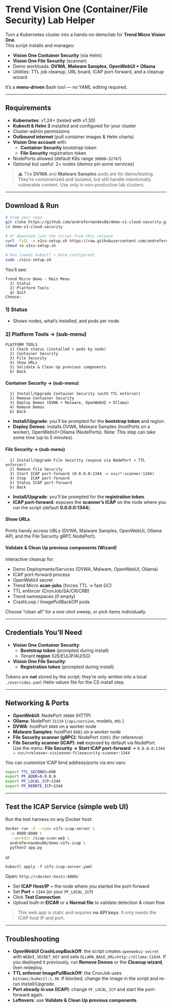 # Trend Vision One (Container/File Security) Lab Helper

Turn a Kubernetes cluster into a hands-on demo/lab for **Trend Micro Vision One**.  
This script installs and manages:

- **Vision One Container Security** (via Helm)
- **Vision One File Security** (scanner)
- Demo workloads: **DVWA**, **Malware Samples**, **OpenWebUI + Ollama**
- Utilities: TTL job cleanup, URL board, ICAP port-forward, and a cleanup wizard

It’s a **menu-driven** Bash tool — no YAML editing required.

---

## Requirements

- **Kubernetes**: v1.24+ (tested with v1.30)
- **Kubectl & Helm 3** installed and configured for your cluster
- Cluster-admin permissions
- **Outbound internet** (pull container images & Helm charts)
- **Vision One account** with:
  - **Container Security** bootstrap token
  - **File Security** registration token
- NodePorts allowed (default K8s range `30000–32767`)
- Optional but useful: 2+ nodes (demos pin some services)

> ⚠️ The **DVWA** and **Malware Samples** pods are for demo/testing. They’re containerized and isolated, but still handle intentionally vulnerable content. Use only in non-production lab clusters.

---

## Download & Run

```bash
# From your repo
git clone https://github.com/andrefernandes86/demo-v1-cloud-security.git
cd demo-v1-cloud-security

# Or download just the script from this release
curl -fsSL -o v1cs-setup.sh https://raw.githubusercontent.com/andrefernandes86/demo-v1-cloud-security/main/v1cs-setup.sh
chmod +x v1cs-setup.sh

# Run (needs kubectl + helm configured)
sudo ./v1cs-setup.sh
```

You’ll see:

```
Trend Micro Demo - Main Menu
  1) Status
  2) Platform Tools
  q) Quit
Choose:
```

### 1) Status
- Shows nodes, what’s installed, and pods per node.

### 2) Platform Tools → (sub-menu)
```
PLATFORM TOOLS
  1) Check status (installed + pods by node)
  2) Container Security
  3) File Security
  4) Show URLs
  5) Validate & Clean Up previous components
  b) Back
```

#### Container Security → (sub-menu)
```
  1) Install/Upgrade Container Security (with TTL enforcer)
  2) Remove Container Security
  3) Deploy Demos (DVWA + Malware, OpenWebUI + Ollama)
  4) Remove Demos
  b) Back
```

- **Install/Upgrade**: you’ll be prompted for the **bootstrap token** and region.
- **Deploy Demos**: installs DVWA, Malware Samples (hostPorts on a worker), OpenWebUI+Ollama (NodePorts). Note: This step can take some time (up to 5 minutes).

#### File Security → (sub-menu)
```
  1) Install/Upgrade File Security (expose via NodePort + TTL enforcer)
  2) Remove File Security
  3) Start ICAP port-forward (0.0.0.0:1344 -> svc/*-scanner:1344)
  4) Stop  ICAP port-forward
  5) Status ICAP port-forward
  b) Back
```

- **Install/Upgrade**: you’ll be prompted for the **registration token**.
- **ICAP port-forward**: exposes the **scanner’s ICAP** on the node where you run the script (default **0.0.0.0:1344**).

#### Show URLs
Prints handy access URLs (DVWA, Malware Samples, OpenWebUI, Ollama API, and the File Security gRPC NodePort).

#### Validate & Clean Up previous components (Wizard)
Interactive cleanup for:
- Demo Deployments/Services (DVWA, Malware, OpenWebUI, Ollama)
- ICAP port-forward process
- OpenWebUI secret
- Trend Micro **scan-jobs** (forces TTL → fast GC)
- TTL enforcer (CronJob/SA/CR/CRB)
- Trend namespaces (if empty)
- CrashLoop / ImagePullBackOff pods

Choose “clean all” for a one-shot sweep, or pick items individually.

---

## Credentials You’ll Need

- **Vision One Container Security**:
  - **Bootstrap token** (prompted during install)
  - Tenant **region** (US/EU/JP/AU/SG)
- **Vision One File Security**:
  - **Registration token** (prompted during install)

Tokens are **not** stored by the script; they’re only written into a local `./overrides.yaml` Helm values file for the CS install step.

---

## Networking & Ports

- **OpenWebUI**: NodePort `30080` (HTTP)
- **Ollama**: NodePort `31134` (`/api/version`, models, etc.)
- **DVWA**: hostPort `8080` on a worker node
- **Malware Samples**: hostPort `8081` on a worker node
- **File Security scanner (gRPC)**: NodePort `32051` (for reference)
- **File Security scanner (ICAP)**: **not** exposed by default via NodePort.  
  Use the menu: **File Security → Start ICAP port-forward** → `0.0.0.0:1344 → svc/<release>-visionone-filesecurity-scanner:1344`

You can customize ICAP bind address/ports via env vars:
```bash
export TTL_SECONDS=600
export PF_ADDR=0.0.0.0
export PF_LOCAL_ICP=1344
export PF_REMOTE_ICP=1344
```

---

## Test the ICAP Service (simple web UI)

Run the test harness on any Docker host:
```bash
docker run -d --name v1fs-icap-server \
  -p 8080:8080 \
  --workdir /icap-scan-web \
  andrefernandes86/demo-v1fs-icap \
  python3 app.py
```
or

```
kubectl apply -f v1fs-icap-server.yaml
```

Open: `http://<docker-host>:8080/`

- Set **ICAP Host/IP** = the node where you started the port-forward
- Set **Port** = `1344` (or your `PF_LOCAL_ICP`)
- Click **Test Connection**
- Upload built-in **EICAR** or a **Normal file** to validate detection & clean flow

> This web app is static and requires **no API keys**. It only needs the ICAP host IP and port.

---

## Troubleshooting

- **OpenWebUI CrashLoopBackOff**: the script creates `openwebui-secret` with `WEBUI_SECRET_KEY` and sets `OLLAMA_BASE_URL=http://ollama:11434`. If you deployed it previously, run **Remove Demos** or the **Cleanup wizard**, then redeploy.
- **TTL enforcer ImagePullBackOff**: the CronJob uses `bitnami/kubectl:1.30`. If blocked, change the image in the script and re-run *Install/Upgrade*.
- **Port already in use (ICAP)**: change `PF_LOCAL_ICP` and start the port-forward again.
- **Leftovers**: use **Validate & Clean Up previous components**.


